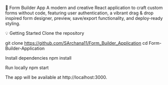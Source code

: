🚀 Form Builder App
A modern and creative React application to craft custom forms without code, featuring user authentication, a vibrant drag & drop inspired form designer, preview, save/export functionality, and deploy-ready styling.

💡 Getting Started
Clone the repository

git clone https://github.com/SArchana11/Form_Builder_Application
cd Form-Builder-Application

Install dependencies
npm install

Run locally
npm start

The app will be available at http://localhost:3000.
